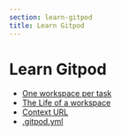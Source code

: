 ```yaml
---
section: learn-gitpod
title: Learn Gitpod
---
```


<script context="module">
  export const prerender = true;
</script>

# Learn Gitpod

- [One workspace per task](/docs/introduction/learn-gitpod/one-workspace-per-task)
- [The Life of a workspace](/docs/introduction/learn-gitpod/the-life-of-a-workspace)
- [Context URL](/docs/introduction/learn-gitpod/the-life-of-a-workspace)
- [.gitpod.yml](/docs/introduction/learn-gitpod/gitpod-yaml)
